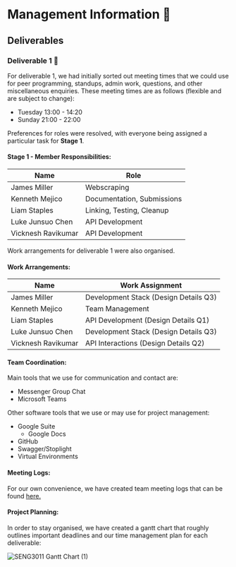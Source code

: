 # Management Information 🍔
## Deliverables 
### Deliverable 1 🍟
For deliverable 1, we had initially sorted out meeting times that we could use for peer programming, standups, admin work, questions, and other miscellaneous enquiries. These meeting times are as follows (flexible and are subject to change):
* Tuesday 13:00 - 14:20
* Sunday 21:00 - 22:00

Preferences for roles were resolved, with everyone being assigned a particular task for **Stage 1**.
#### Stage 1 - Member Responsibilities:
| Name               | Role                       |
| ------------------ |----------------------------|
| James Miller       | Webscraping                |
| Kenneth Mejico     | Documentation, Submissions |
| Liam Staples       | Linking, Testing, Cleanup  |
| Luke Junsuo Chen   | API Development            |
| Vicknesh Ravikumar | API Development            |

Work arrangements for deliverable 1 were also organised.
#### Work Arrangements:
| Name               | Work Assignment                       |
| ------------------ |---------------------------------------|
| James Miller       | Development Stack (Design Details Q3) |
| Kenneth Mejico     | Team Management                       |
| Liam Staples       | API Development (Design Details Q1)   |
| Luke Junsuo Chen   | Development Stack (Design Details Q3) |
| Vicknesh Ravikumar | API Interactions (Design Details Q2)  |

#### Team Coordination:
Main tools that we use for communication and contact are:
* Messenger Group Chat
* Microsoft Teams

Other software tools that we use or may use for project management:
* Google Suite
  * Google Docs
* GitHub
* Swagger/Stoplight
* Virtual Environments

#### Meeting Logs:
For our own convenience, we have created team meeting logs that can be found [here.](https://github.com/KennethMejico/SENG3011_McNuggets/blob/main/Reports/Meeting%20Logs.md)

#### Project Planning:
In order to stay organised, we have created a gantt chart that roughly outlines important deadlines and our time management plan for each deliverable:

![SENG3011 Gantt Chart (1)](https://user-images.githubusercontent.com/53299898/109443085-c7714a00-7a8d-11eb-8ce7-05bab485e1a7.png)
